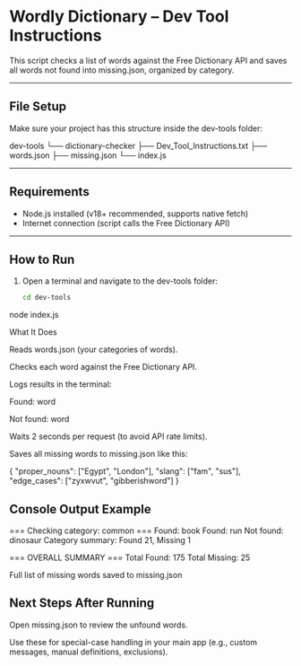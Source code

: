 # Wordly Dictionary – Dev Tool Instructions

This script checks a list of words against the Free Dictionary API and saves all words not found into missing.json, organized by category.

---

## File Setup
Make sure your project has this structure inside the dev-tools folder:

dev-tools
└── dictionary-checker
├── Dev_Tool_Instructions.txt
├── words.json
├── missing.json
└── index.js


---

## Requirements
- Node.js installed (v18+ recommended, supports native fetch)  
- Internet connection (script calls the Free Dictionary API)  

---

## How to Run
1. Open a terminal and navigate to the dev-tools folder:
   ```bash
   cd dev-tools
  node index.js

  What It Does

Reads words.json (your categories of words).

Checks each word against the Free Dictionary API.

Logs results in the terminal:

Found: word

Not found: word

Waits 2 seconds per request (to avoid API rate limits).

Saves all missing words to missing.json like this:

{
  "proper_nouns": ["Egypt", "London"],
  "slang": ["fam", "sus"],
  "edge_cases": ["zyxwvut", "gibberishword"]
}


## Console Output Example
=== Checking category: common ===
Found: book
Found: run
Not found: dinosaur
Category summary: Found 21, Missing 1

=== OVERALL SUMMARY ===
Total Found: 175
Total Missing: 25

Full list of missing words saved to missing.json


## Next Steps After Running

Open missing.json to review the unfound words.

Use these for special-case handling in your main app (e.g., custom messages, manual definitions, exclusions).
